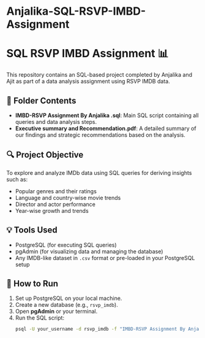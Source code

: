 # Anjalika-SQL-RSVP-IMBD-Assignment
# SQL RSVP IMBD Assignment 📊

This repository contains an SQL-based project completed by Anjalika and Ajit as part of a data analysis assignment using RSVP IMDB data.

## 📁 Folder Contents

- **IMBD-RSVP Assignment By Anjalika .sql**: Main SQL script containing all queries and data analysis steps.
- **Executive summary and Recommendation.pdf**: A detailed summary of our findings and strategic recommendations based on the analysis.

## 🔍 Project Objective

To explore and analyze IMDb data using SQL queries for deriving insights such as:
- Popular genres and their ratings
- Language and country-wise movie trends
- Director and actor performance
- Year-wise growth and trends

## 💡 Tools Used

- PostgreSQL (for executing SQL queries)
- pgAdmin (for visualizing data and managing the database)
- Any IMDB-like dataset in `.csv` format or pre-loaded in your PostgreSQL setup

## 🚀 How to Run

1. Set up PostgreSQL on your local machine.
2. Create a new database (e.g., `rsvp_imdb`).
3. Open **pgAdmin** or your terminal.
4. Run the SQL script:
   ```bash
   psql -U your_username -d rsvp_imdb -f "IMBD-RSVP Assignment By Anjalika.sql"
